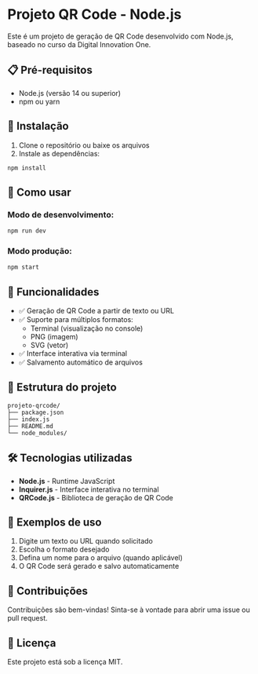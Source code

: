# Projeto QR Code - Node.js

Este é um projeto de geração de QR Code desenvolvido com Node.js, baseado no curso da Digital Innovation One.

## 📋 Pré-requisitos

- Node.js (versão 14 ou superior)
- npm ou yarn

## 🚀 Instalação

1. Clone o repositório ou baixe os arquivos
2. Instale as dependências:
```bash
npm install
```

## 📖 Como usar

### Modo de desenvolvimento:
```bash
npm run dev
```

### Modo produção:
```bash
npm start
```

## 🎯 Funcionalidades

- ✅ Geração de QR Code a partir de texto ou URL
- ✅ Suporte para múltiplos formatos:
  - Terminal (visualização no console)
  - PNG (imagem)
  - SVG (vetor)
- ✅ Interface interativa via terminal
- ✅ Salvamento automático de arquivos

## 📁 Estrutura do projeto

```
projeto-qrcode/
├── package.json
├── index.js
├── README.md
└── node_modules/
```

## 🛠️ Tecnologias utilizadas

- **Node.js** - Runtime JavaScript
- **Inquirer.js** - Interface interativa no terminal
- **QRCode.js** - Biblioteca de geração de QR Code

## 🎨 Exemplos de uso

1. Digite um texto ou URL quando solicitado
2. Escolha o formato desejado
3. Defina um nome para o arquivo (quando aplicável)
4. O QR Code será gerado e salvo automaticamente

## 🤝 Contribuições

Contribuições são bem-vindas! Sinta-se à vontade para abrir uma issue ou pull request.

## 📄 Licença

Este projeto está sob a licença MIT.
